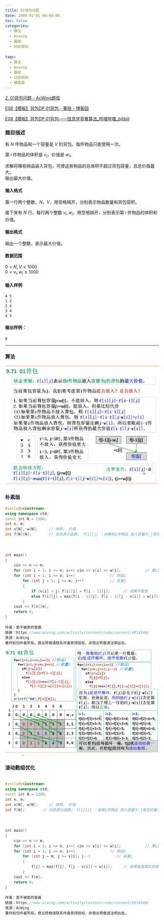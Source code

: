 ```yaml
---
title: 01背包问题
date: 2000-01-01 00:00:00
toc: false
categories:
  - 算法
  - Acwing
  - 基础
  - 动态规划

tags:
  - 算法
  - Acwing
  - 基础
  - 动态规划
  - 模板题
---
```

[2. 01背包问题 - AcWing题库](https://www.acwing.com/problem/content/2/)

[E08【模板】背包DP 01背包 - 董晓 - 博客园](https://www.cnblogs.com/dx123/p/17301748.html)

[E08【模板】背包DP 01背包——信息学竞赛算法_哔哩哔哩_bilibili](https://www.bilibili.com/video/BV1kp4y1e794/?vd_source=607514df4428a309d5130d87a0423d0c)


### 题目描述
有 $N$ 件物品和一个容量是 $V$ 的背包。每件物品只能使用一次。

第 $i$ 件物品的体积是 $v_i$，价值是 $w_i$。

求解将哪些物品装入背包，可使这些物品的总体积不超过背包容量，且总价值最大。  
输出最大价值。

#### 输入格式

第一行两个整数，$N，V$，用空格隔开，分别表示物品数量和背包容积。

接下来有 $N$ 行，每行两个整数 $v_i, w_i$，用空格隔开，分别表示第 $i$ 件物品的体积和价值。

#### 输出格式

输出一个整数，表示最大价值。

#### 数据范围

$0 \lt N, V \le 1000$  
$0\lt v_i, w_i \le 1000$

#### 输入样例

```
4 5
1 2
2 4
3 4
4 5
```

#### 输出样例：

```
8
```

---
### 算法

![](01背包问题/Pasted%20image%2020240511004848.png)
### 朴素版
```cpp
#include<iostream>
using namespace std;
const int N = 1100;
int n, m;
int v[N], w[N];     // 体积， 价值
int f[N][N];        // 状态表示函数， f[i][j] ：统筹前i件物品 放入容量为 j背包的最大价值



int main()
{
    cin >> n >> m;
    for (int i = 1; i <= n; i++) cin >> v[i] >> w[i];           // 第i件物品的体积和价值
    for (int i = 1; i <= n; i++)                // 物品i
        for (int j = 1; j <= m; j++)            // 容量j
        {
            if (v[i] > j) f[i][j] = f[i - 1][j];      // 如果不能放
            else f[i][j] = max(f[i - 1][j], f[i - 1][j - v[i]] + w[i]);     // 如果能放就比较是否放入
        }
    cout << f[n][m]; 
    return 0;
}

作者：爱不被爱的爱酱
链接：https://www.acwing.com/activity/content/code/content/4814548/
来源：AcWing
著作权归作者所有。商业转载请联系作者获得授权，非商业转载请注明出处。

```


![](01背包问题/Pasted%20image%2020240511004931.png)
### 滚动数组优化
```cpp

#include<iostream>
using namespace std;
const int N = 1100;
int n, m;
int v[N], w[N];     // 体积， 价值
int f[N];        // 状态表示函数， f[i][j] ：前第i件物品 放入容量为 j背包的最大价值



int main()
{
    cin >> n >> m;
    for (int i = 1; i <= n; i++) cin >> v[i] >> w[i];           // 第i件物品的体积和价值
    for (int i = 1; i <= n; i++)                // 物品i
        for (int j = m; j >= v[i]; j--)            // 容量j
        {
            f[j] = max(f[j], f[j - v[i]] + w[i]);     // 如果能放就比较是否放入
        }
    cout << f[m]; 
    return 0;
}

作者：爱不被爱的爱酱
链接：https://www.acwing.com/activity/content/code/content/4814548/
来源：AcWing
著作权归作者所有。商业转载请联系作者获得授权，非商业转载请注明出处。
```